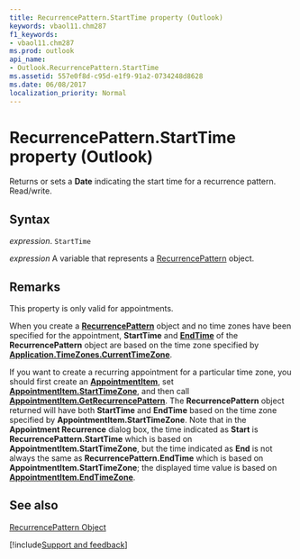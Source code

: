 ```yaml
---
title: RecurrencePattern.StartTime property (Outlook)
keywords: vbaol11.chm287
f1_keywords:
- vbaol11.chm287
ms.prod: outlook
api_name:
- Outlook.RecurrencePattern.StartTime
ms.assetid: 557e0f8d-c95d-e1f9-91a2-0734248d8628
ms.date: 06/08/2017
localization_priority: Normal
---
```



# RecurrencePattern.StartTime property (Outlook)

Returns or sets a  **Date** indicating the start time for a recurrence pattern. Read/write.


## Syntax

_expression_. `StartTime`

_expression_ A variable that represents a [RecurrencePattern](Outlook.RecurrencePattern.md) object.


## Remarks

This property is only valid for appointments.

When you create a **[RecurrencePattern](Outlook.RecurrencePattern.md)** object and no time zones have been specified for the appointment, **StartTime** and **[EndTime](Outlook.RecurrencePattern.EndTime.md)** of the **RecurrencePattern** object are based on the time zone specified by **[Application.TimeZones.CurrentTimeZone](Outlook.TimeZones.CurrentTimeZone.md)**.

If you want to create a recurring appointment for a particular time zone, you should first create an **[AppointmentItem](Outlook.AppointmentItem.md)**, set **[AppointmentItem.StartTimeZone](Outlook.AppointmentItem.StartTimeZone.md)**, and then call **[AppointmentItem.GetRecurrencePattern](Outlook.AppointmentItem.GetRecurrencePattern.md)**. The **RecurrencePattern** object returned will have both **StartTime** and **EndTime** based on the time zone specified by **AppointmentItem.StartTimeZone**. Note that in the **Appointment Recurrence** dialog box, the time indicated as **Start** is **RecurrencePattern.StartTime** which is based on **AppointmentItem.StartTimeZone**, but the time indicated as **End** is not always the same as **RecurrencePattern.EndTime** which is based on **AppointmentItem.StartTimeZone**; the displayed time value is based on **[AppointmentItem.EndTimeZone](Outlook.AppointmentItem.EndTimeZone.md)**.


## See also


[RecurrencePattern Object](Outlook.RecurrencePattern.md)

[!include[Support and feedback](~/includes/feedback-boilerplate.md)]